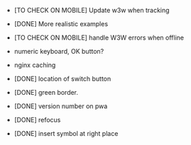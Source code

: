 - [TO CHECK ON MOBILE] Update w3w when tracking
- [DONE] More realistic examples
- [TO CHECK ON MOBILE] handle W3W errors when offline

- numeric keyboard, OK button?
- nginx caching



- [DONE] location of switch button
- [DONE] green border.
- [DONE] version number on pwa
- [DONE] refocus
- [DONE] insert symbol at right place
